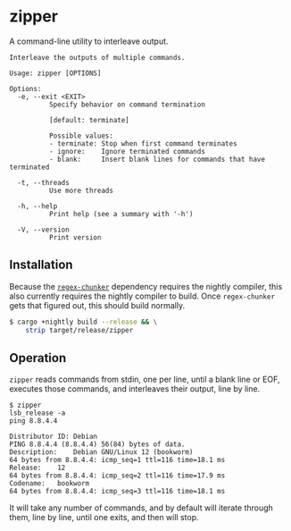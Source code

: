 # zipper
A command-line utility to interleave output.

```text
Interleave the outputs of multiple commands.

Usage: zipper [OPTIONS]

Options:
  -e, --exit <EXIT>
          Specify behavior on command termination
          
          [default: terminate]

          Possible values:
          - terminate: Stop when first command terminates
          - ignore:    Ignore terminated commands
          - blank:     Insert blank lines for commands that have terminated

  -t, --threads
          Use more threads

  -h, --help
          Print help (see a summary with '-h')

  -V, --version
          Print version
```

## Installation

Because the [`regex-chunker`](https://github.com/d2718/regex-chunker/tree/master)
dependency requires the nightly compiler, this also currently requires the nightly
compiler to build. Once `regex-chunker` gets that figured out, this should build
normally.

```sh
$ cargo +nightly build --release && \
    strip target/release/zipper
```

## Operation

`zipper` reads commands from stdin, one per line, until a blank line or
EOF, executes those commands, and interleaves their output, line by line.

```text
$ zipper
lsb_release -a
ping 8.8.4.4

Distributor ID:	Debian
PING 8.8.4.4 (8.8.4.4) 56(84) bytes of data.
Description:	Debian GNU/Linux 12 (bookworm)
64 bytes from 8.8.4.4: icmp_seq=1 ttl=116 time=18.1 ms
Release:	12
64 bytes from 8.8.4.4: icmp_seq=2 ttl=116 time=17.9 ms
Codename:	bookworm
64 bytes from 8.8.4.4: icmp_seq=3 ttl=116 time=18.1 ms
```

It will take any number of commands, and by default will iterate through
them, line by line, until one exits, and then will stop.


